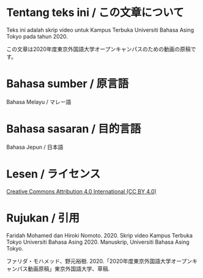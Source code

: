 # Tentang teks ini / この文章について
Teks ini adalah skrip video untuk Kampus Terbuka Universiti Bahasa Asing Tokyo pada tahun 2020.

この文章は2020年度東京外国語大学オープンキャンパスのための動画の原稿です。

# Bahasa sumber / 原言語
Bahasa Melayu / マレー語

# Bahasa sasaran / 目的言語
Bahasa Jepun / 日本語

# Lesen / ライセンス
[Creative Commons Attribution 4.0 International (CC BY 4.0)](https://creativecommons.org/licenses/by/4.0/deed.ms)

# Rujukan / 引用
Faridah Mohamed dan Hiroki Nomoto. 2020. Skrip video Kampus Terbuka Tokyo Universiti Bahasa Asing 2020. Manuskrip, Universiti Bahasa Asing Tokyo.

ファリダ・モハメッド、野元裕樹. 2020.「2020年度東京外国語大学オープンキャンパス動画原稿」東京外国語大学、草稿.
